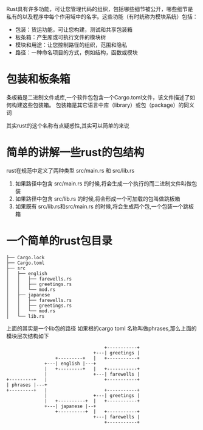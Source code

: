 Rust具有许多功能，可让您管理代码的组织，包括哪些细节被公开，哪些细节是私有的以及程序中每个作用域中的名字。这些功能（有时统称为模块系统）包括：

- 包装：货运功能，可让您构建，测试和共享包装箱
- 板条箱：产生库或可执行文件的模块树
- 模块和用途：让您控制路径的组织，范围和隐私
- 路径：一种命名项目的方式，例如结构，函数或模块

# 包装和板条箱

条板箱是二进制文件或库,一个软件包包含一个Cargo.toml文件，该文件描述了如何构建这些包装箱。
包装箱是其它语言中库（library）或包（package）的同义词

其实rust的这个名称有点疑惑性,其实可以简单的来说

# 简单的讲解一些rust的包结构

rust在规范中定义了两种类型 src/main.rs 和 src/lib.rs

1. 如果路径中包含 src/main.rs 的时候,将会生成一个执行的而二进制文件叫做包装
2. 如果路径中包含 src/lib.rs 的时候,将会形成一个可加载的包叫做跳板箱
3. 如果既有 src/lib.rs和src/main.rs 的时候,将会生成两个包,一个包装一个跳板箱

# 一个简单的rust包目录

```
├── Cargo.lock
├── Cargo.toml
├── src
│   ├── english
│   │   ├── farewells.rs
│   │   ├── greetings.rs
│   │   └── mod.rs
│   ├── japanese
│   │   ├── farewells.rs
│   │   ├── greetings.rs
│   │   └── mod.rs
│   └── lib.rs
```

上面的其实是一个lib包的路径 如果根的cargo toml 名称叫做phrases,那么上面的模块层次结构如下

```
                                    +-----------+
                                +---| greetings |
                  +---------+   |   +-----------+
              +---| english |---+
              |   +---------+   |   +-----------+
              |                 +---| farewells |
+---------+   |                     +-----------+
| phrases |---+
+---------+   |                     +-----------+
              |                 +---| greetings |
              |   +----------+  |   +-----------+
              +---| japanese |--+
                  +----------+  |   +-----------+
                                +---| farewells |
                                    +-----------+
```
